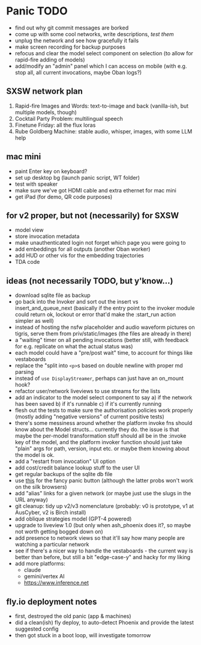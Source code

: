 # Panic TODO

- find out why git commit messages are borked
- come up with some cool networks, write descriptions, _test them_
- unplug the network and see how gracefully it fails
- make screen recording for backup purposes
- refocus and clear the model select component on selection (to allow for
  rapid-fire adding of models)
- add/modify an "admin" panel which I can access on mobile (with e.g. stop all,
  all current invocations, maybe Oban logs?)

## SXSW network plan

1. Rapid-fire Images and Words: text-to-image and back (vanilla-ish, but
   multiple models, though)
2. Cocktail Party Problem: multilingual speech
3. Finetune Friday: all the flux loras
4. Rube Goldberg Machine: stable audio, whisper, images, with some LLM help

## mac mini

- paint Enter key on keyboard?
- set up desktop bg (launch panic script, WT folder)
- test with speaker
- make sure we've got HDMI cable and extra ethernet for mac mini
- get iPad (for demo, QR code purposes)

## for v2 proper, but not (necessarily) for SXSW

- model view
- store invocation metadata
- make unauthenticated login not forget which page you were going to
- add embeddings for all outputs (another Oban worker)
- add HUD or other vis for the embedding trajectories
- TDA code

## ideas (not necessarily TODO, but y'know...)

- download sqlite file as backup
- go back into the Invoker and sort out the insert vs insert_and_queue_next
  (basically if the entry point to the invoker module could return ok, lockout
  or error that'd make the :start_run action simpler as well)
- instead of hosting the nsfw placeholder and audio waveform pictures on tigris,
  serve them from priv/static/images (the files are already in there)
- a "waiting" timer on all pending invocations (better still, with feedback for
  e.g. replicate on what the actual status was)
- each model could have a "pre/post wait" time, to account for things like
  vestaboards
- replace the "split into `<p>`s based on double newline with proper md parsing
- instead of `use DisplayStreamer`, perhaps can just have an on_mount hook?
- refactor user/network liveviews to use streams for the lists
- add an indicator to the model select component to say a) if the network has
  been saved b) if it's runnable c) if it's currently running
- flesh out the tests to make sure the authorisation policies work properly
  (mostly adding "negative versions" of current positive tests)
- there's some messiness around whether the platform invoke fns should know
  about the Model structs... currently they do. the issue is that maybe the
  per-model transformation stuff should all be in the :invoke key of the model,
  and the platform invoker function should just take "plain" args for path,
  version, input etc. or maybe them knowing about the model is ok.
- add a "restart from invocation" UI option
- add cost/credit balance lookup stuff to the user UI
- get regular backups of the sqlite db file
- use [this](https://ryanmulligan.dev/blog/css-property-new-style/) for the
  fancy panic button (although the latter probs won't work on the silk browsers)
- add "alias" links for a given network (or maybe just use the slugs in the URL
  anyway)
- git cleanup: tidy up v2/v3 nomenclature (probably: v0 is prototype, v1 at
  AusCyber, v2 is Birch install)
- add oblique strategies model (GPT-4 powered)
- upgrade to liveview 1.0 (but only when ash_phoenix does it?, so maybe not
  worth getting bogged down on)
- add presence to network views so that it'll say how many people are watching a
  particular network
- see if there's a nicer way to handle the vestaboards - the current way is
  better than before, but still a bit "edge-case-y" and hacky for my liking
- add more platforms:
  - claude
  - gemini/vertex AI
  - https://www.inference.net

## fly.io deployment notes

- first, destroyed the old panic (app & machines)
- did a clean(ish) fly deploy, to auto-detect Phoenix and provide the latest
  suggested config
- then got stuck in a boot loop, will investigate tomorrow
